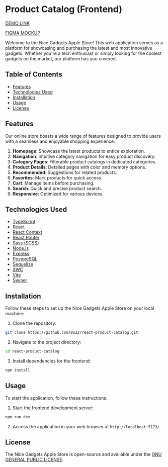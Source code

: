 # Product Catalog (Frontend)

[DEMO LINK](https://react-product-catalog.vercel.app/)

[FIGMA MOCKUP](<https://www.figma.com/file/T5ttF21UnT6RRmCQQaZc6L/Phone-catalog-(V2)-Original?type=design&node-id=0-1&mode=design&t=NP3TpMmy0h9Usmnb-0>)

Welcome to the Nice Gadgets Apple Store! This web application serves as a platform for showcasing and purchasing the latest and most innovative gadgets. Whether you're a tech enthusiast or simply looking for the coolest gadgets on the market, our platform has you covered.

## Table of Contents

- [Features](#features)
- [Technologies Used](#technologies-used)
- [Installation](#installation)
- [Usage](#usage)
- [License](#license)

## Features

Our online store boasts a wide range of features designed to provide users with a seamless and enjoyable shopping experience:

1. **Homepage**: Showcase the latest products to entice exploration.
2. **Navigation**: Intuitive category navigation for easy product discovery.
3. **Category Pages**: Filterable product catalogs in dedicated categories.
4. **Product Details**: Detailed pages with color and memory options.
5. **Recommended**: Suggestions for related products.
6. **Favorites**: Mark products for quick access.
7. **Cart**: Manage items before purchasing.
8. **Search**: Quick and precise product search.
9. **Responsive**: Optimized for various devices.

## Technologies Used

- [TypeScript](https://www.typescriptlang.org/)
- [React](https://reactjs.org/)
- [React Context](https://reactjs.org/docs/context.html)
- [React Router](https://reactrouter.com/)
- [Sass (SCSS)](https://sass-lang.com/)
- [Node.js](https://nodejs.org/)
- [Express](https://expressjs.com/)
- [PostgreSQL](https://www.postgresql.org/)
- [Sequelize](https://sequelize.org/)
- [SWC](https://swc.rs/)
- [Vite](https://vitejs.dev/)
- [Swiper](https://swiperjs.com/)

## Installation

Follow these steps to set up the Nice Gadgets Apple Store on your local machine:

1. Clone the repository:

```bash
git clone https://github.com/0o22/react-product-catalog.git
```

2. Navigate to the project directory:

```bash
cd react-product-catalog
```

3. Install dependencies for the frontend:

```bash
npm install
```

## Usage

To start the application, follow these instructions:

1. Start the frontend development server:

```bash
npm run dev
```

2. Access the application in your web browser at `http://localhost:5173/`.

## License

The Nice Gadgets Apple Store is open-source and available under the [GNU GENERAL PUBLIC LICENSE](LICENSE).
